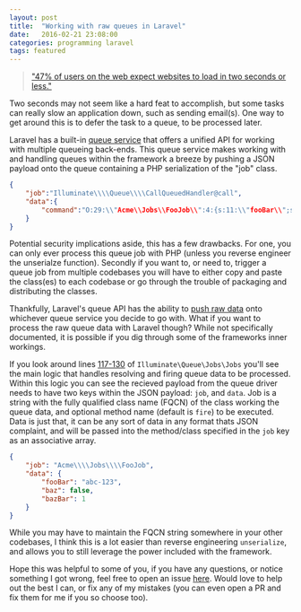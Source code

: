 ```yaml
---
layout: post
title:  "Working with raw queues in Laravel"
date:   2016-02-21 23:08:00
categories: programming laravel
tags: featured 
---
```


> ["47% of users on the web expect websites to load in two seconds or less."][1] 

Two seconds may not seem like a hard feat to accomplish, but some tasks can really slow an application down, such as sending email(s). One way to get around this is to defer the task to a queue, to be processed later. 

Laravel has a built-in [queue service][2] that offers a unified API for working with multiple queueing back-ends. This queue service makes working with and handling queues within the framework a breeze by pushing a JSON payload onto the queue containing a PHP serialization of the "job" class.

```json
{
    "job":"Illuminate\\\\Queue\\\\CallQueuedHandler@call",
    "data":{
        "command":"O:29:\\"Acme\\Jobs\\FooJob\\":4:{s:11:\\"fooBar\\";s:7:\\"abc-123\\";s:5:\\"queue\\";N;s:5:\\"delay\\";N;s:6:\\"\\u0000*\\u0000job\\";N;}"
    }
}
```

Potential security implications aside, this has a few drawbacks. For one, you can only ever process this queue job with PHP (unless you reverse engineer the unserialze function). Secondly if you want to, or need to, trigger a queue job from multiple codebases you will have to either copy and paste the class(es) to each codebase or go through the trouble of packaging and distributing the classes.

Thankfully, Laravel's queue API has the ability to [push raw data][3] onto whichever queue service you decide to go with. What if you want to process the raw queue data with Laravel though? While not specifically documented, it is possible if you dig through some of the frameworks inner workings.

If you look around lines [117-130][4] of `Illuminate\Queue\Jobs\Jobs` you'll see the main logic that handles resolving and firing queue data to be processed. Within this logic you can see the recieved payload from the queue driver needs to have two keys within the JSON payload: `job`, and `data`. Job is a string with the fully qualified class name (FQCN) of the class working the queue data, and optional method name (default is `fire`) to be executed. Data is just that, it can be any sort of data in any format thats JSON complaint, and will be passed into the method/class specified in the `job` key as an associative array.

```json
{
    "job": "Acme\\\\Jobs\\\\FooJob",
    "data": {
        "fooBar": "abc-123",
        "baz": false,
        "bazBar": 1
    }
}
```

While you may have to maintain the FQCN string somewhere in your other codebases, I think this is a lot easier than reverse engineering `unserialize`, and allows you to still leverage the power included with the framework.

Hope this was helpful to some of you, if you have any questions, or notice something I got wrong, feel free to open an issue [here](https://github.com/hskrasek/hskrasek.github.io/issues). Would love to help out the best I can, or fix any of my mistakes (you can even open a PR and fix them for me if you so choose too).


[1]: https://blog.kissmetrics.com/loading-time/?wide=1
[2]: https://laravel.com/docs/5.2/queues
[3]: https://laravel.com/api/5.2/Illuminate/Contracts/Queue/Queue.html#method_pushRaw
[4]: https://github.com/laravel/framework/blob/5.2/src/Illuminate/Queue/Jobs/Job.php#L117-L130
